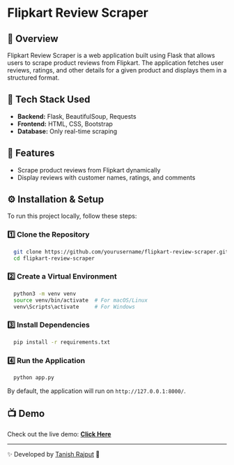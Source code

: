 # Flipkart Review Scraper

## 📌 Overview
Flipkart Review Scraper is a web application built using Flask that allows users to scrape product reviews from Flipkart.
The application fetches user reviews, ratings, and other details for a given product and displays them in a structured format.

## 🚀 Tech Stack Used
- **Backend:** Flask, BeautifulSoup, Requests
- **Frontend:** HTML, CSS, Bootstrap
- **Database:** Only real-time scraping

## 🎯 Features
- Scrape product reviews from Flipkart dynamically
- Display reviews with customer names, ratings, and comments

## ⚙️ Installation & Setup
To run this project locally, follow these steps:

### 1️⃣ Clone the Repository
```bash
  git clone https://github.com/yourusername/flipkart-review-scraper.git
  cd flipkart-review-scraper
```

### 2️⃣ Create a Virtual Environment
```bash
  python3 -m venv venv
  source venv/bin/activate  # For macOS/Linux
  venv\Scripts\activate     # For Windows
```

### 3️⃣ Install Dependencies
```bash
  pip install -r requirements.txt
```

### 4️⃣ Run the Application
```bash
  python app.py
```
By default, the application will run on `http://127.0.0.1:8000/`.

## 📺 Demo
Check out the live demo: **[Click Here](https://your-deployment-link.com)**

---
✨ Developed by [Tanish Rajput](https://github.com/tanishra) 🚀

